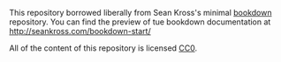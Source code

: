 This repository borrowed liberally from Sean Kross's minimal [bookdown](https://bookdown.org/yihui/bookdown/) repository. You can find the preview of tue bookdown documentation at http://seankross.com/bookdown-start/

All of the content of this repository is licensed 
[CC0](https://creativecommons.org/publicdomain/zero/1.0/).
